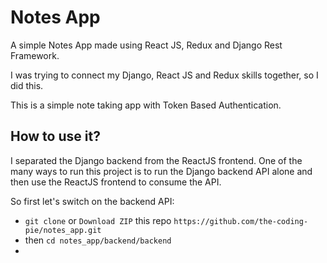 # Notes App
A simple Notes App made using React JS, Redux and Django Rest Framework.

I was trying to connect my Django, React JS and Redux skills together, so I did this.

This is a simple note taking app with Token Based Authentication.

## How to use it?

I separated the Django backend from the ReactJS frontend. One of the many ways to run this project is to run the Django backend API alone and then use the ReactJS frontend to consume the API.

So first let's switch on the backend API:

- `git clone` or `Download ZIP` this repo `https://github.com/the-coding-pie/notes_app.git`
- then `cd notes_app/backend/backend`
- 
